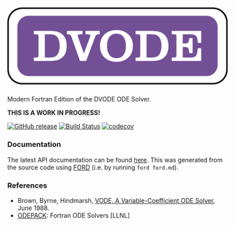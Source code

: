 ![dvode](media/logo.png)
============

Modern Fortran Edition of the DVODE ODE Solver.

**THIS IS A WORK IN PROGRESS!**

[![GitHub release](https://img.shields.io/github/release/jacobwilliams/dvode.svg?style=plastic)](https://github.com/jacobwilliams/dvode/releases/latest)
[![Build Status](https://github.com/jacobwilliams/dvode/actions/workflows/CI.yml/badge.svg)](https://github.com/jacobwilliams/dvode/actions)
[![codecov](https://codecov.io/gh/jacobwilliams/dvode/branch/master/graph/badge.svg?token=BHtd51oUTE)](https://codecov.io/gh/jacobwilliams/dvode)


### Documentation
The latest API documentation can be found [here](https://jacobwilliams.github.io/dvode/). This was generated from the source code using [FORD](https://github.com/Fortran-FOSS-Programmers/ford) (i.e. by running `ford ford.md`).


### References
 * Brown, Byrne, Hindmarsh, [VODE, A Variable-Coefficient ODE Solver](https://computing.llnl.gov/sites/default/files/ODEPACK_pub4_207532.pdf), June 1988.
 * [ODEPACK](https://computing.llnl.gov/projects/odepack): Fortran ODE Solvers [LLNL]
